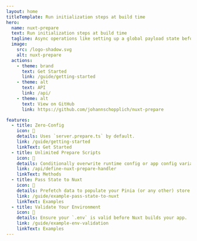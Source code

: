 ```yaml
---
layout: home
titleTemplate: Run initialization steps at build time
hero:
  name: nuxt-prepare
  text: Run initialization steps at build time
  tagline: Async operations like setting up a global payload state before Nuxt is built
  image:
    src: /logo-shadow.svg
    alt: nuxt-prepare
  actions:
    - theme: brand
      text: Get Started
      link: /guide/getting-started
    - theme: alt
      text: API
      link: /api/
    - theme: alt
      text: View on GitHub
      link: https://github.com/johannschopplich/nuxt-prepare

features:
  - title: Zero-Config
    icon: 🦦
    details: Uses `server.prepare.ts` by default.
    link: /guide/getting-started
    linkText: Get Started
  - title: Unlimited Prepare Scripts
    icon: 🦾
    details: Conditionally overwrite runtime config or app config variables.
    link: /api/define-nuxt-prepare-handler
    linkText: Methods
  - title: Pass State to Nuxt
    icon: 🫴
    details: Prefetch data to populate your Pinia (or any other) store.
    link: /guide/example-pass-state-to-nuxt
    linkText: Examples
  - title: Validate Your Environment
    icon: 🦜
    details: Ensure your `.env` is valid before Nuxt builds your app.
    link: /guide/example-env-validation
    linkText: Examples
---
```

